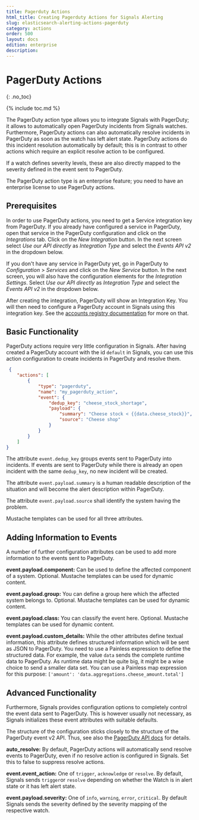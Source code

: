 ```yaml
---
title: Pagerduty Actions
html_title: Creating Pagerduty Actions for Signals Alerting
slug: elasticsearch-alerting-actions-pagerduty
category: actions
order: 500
layout: docs
edition: enterprise
description: 
---
```


<!--- Copyright 2020 floragunn GmbH -->

# PagerDuty Actions
{: .no_toc}

{% include toc.md %}


The PagerDuty action type allows you to integrate Signals with PagerDuty; it allows to automatically open PagerDuty incidents from Signals watches. Furthermore, PagerDuty actions can also automatically resolve incidents in PagerDuty as soon as the watch has left alert state. PagerDuty actions do this incident resolution automatically by default; this is in contrast to other actions which require an explicit resolve action to be configured. 

If a watch defines severity levels, these are also directly mapped to the severity defined in the event sent to PagerDuty.

The PagerDuty action type is an enterprise feature; you need to have an enterprise license to use PagerDuty actions.

## Prerequisites

In order to use PagerDuty actions, you need to get a Service integration key from PagerDuty. If you already have configured a service in PagerDuty, open that service in the PagerDuty configuration and click on the *Integrations* tab. Click on the *New Integration* button. In the next screen select *Use our API directly* as *Integration Type* and select the *Events API v2* in the dropdown below.

If you don't have any service in PagerDuty yet, go in PagerDuty to *Configuration* > *Services* and click on the *New Service* button. In the next screen, you will also have the configuration elements for the *Integration Settings*. Select 	*Use our API directly* as *Integration Type* and select the *Events API v2* in the dropdown below.

After creating the integration, PagerDuty will show an Integration Key. You will then need to configure a PagerDuty account in Signals using this integration key. See the [accounts registry documentation](accounts.md) for more on that.

## Basic Functionality

PagerDuty actions require very little configuration in Signals. After having created a PagerDuty account with the id `default` in Signals, you can use this action configuration to create incidents in PagerDuty and resolve them.

<!-- {% raw %} -->
```json
 {
	"actions": [
		{
			"type": "pagerduty",
			"name": "my_pagerduty_action",
			"event": {
				"dedup_key": "cheese_stock_shortage",
				"payload": {
					"summary": "Cheese stock < {{data.cheese_stock}}",
					"source": "Cheese shop"
				}
			}
		}
	]
}
```
<!-- {% endraw %} -->

The attribute `event.dedup_key` groups events sent to PagerDuty into incidents. If events are sent to PagerDuty while there is already an open incident with the same `dedup_key`, no new incident will be created.

The attribute `event.payload.summary` is a human readable description of the situation and will become the alert description within PagerDuty. 

The attribute `event.payload.source` shall identify the system having the problem.

Mustache templates can be used for all three attributes.


## Adding Information to Events

A number of further configuration attributes can be used to add more information to the events sent to PagerDuty.

**event.payload.component:** Can be used to define the affected component of a system. Optional. Mustache templates can be used for dynamic content.

**event.payload.group:** You can define a group here which the affected system belongs to. Optional. Mustache templates can be used for dynamic content.

**event.payload.class:** You can classify the event here. Optional. Mustache templates can be used for dynamic content.

**event.payload.custom_details:** While the other attributes define textual information, this attribute defines structured information which will be sent as JSON to PagerDuty. You need to use a Painless expression to define the structured data. For example, the value `data`  sends the complete runtime data to PagerDuty. As runtime data might be quite big, it might be a wise choice to send a smaller data set. You can use a Painless map expression for this purpose: `['amount': 'data.aggregations.cheese_amount.total']` 


## Advanced Functionality

Furthermore, Signals provides configuration options to completely control the event data sent to PagerDuty. This is however usually not necessary, as Signals initializes these event attributes with suitable defaults.

The structure of the configuration sticks closely to the structure of the PagerDuty event v2 API. Thus, see also the [PagerDuty API docs](https://v2.developer.pagerduty.com/docs/events-api-v2) for details.

**auto_resolve:** By default, PagerDuty actions will automatically send resolve events to PagerDuty, even if no resolve action is configured in Signals. Set this to false to suppress resolve actions.

**event.event_action:** One of `trigger`, `acknowledge` or `resolve`. By default, Signals sends `trigger`or `resolve` depending on whether the Watch is in alert state or it has left alert state.

**event.payload.severity:** One of `info`, `warning`, `error`, `critical`. By default Signals sends the severity defined by the severity mapping of the respective watch.


